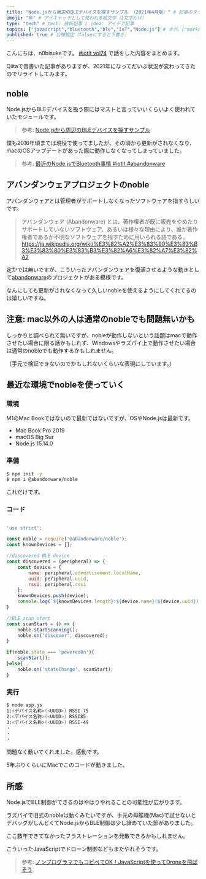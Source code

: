 ```yaml
---
title: "Node.jsから周辺のBLEデバイスを探すサンプル （2021年4月版）" # 記事のタイトル
emoji: "㊗️" # アイキャッチとして使われる絵文字（1文字だけ）
type: "tech" # tech: 技術記事 / idea: アイデア記事
topics: ["javascript","bluetooth","ble","IoT","Node.js"] # タグ。["markdown", "rust", "aws"]のように指定する
published: true # 公開設定（falseにすると下書き）
---
```


こんにちは、n0bisukeです。 [#iotlt vol74](https://iotlt.connpass.com/event/207823/) で話をした内容をまとめます。

Qiitaで昔書いた記事がありますが、2021年になってだいぶ状況が変わってきたのでリライトしてみます。

## noble

Node.jsからBLEデバイスを扱う際にはマストと言っていいくらいよく使われていたモジュールです。


> 参考: [Node.jsから周辺のBLEデバイスを探すサンプル](https://qiita.com/n0bisuke/items/00503d2b18fc4f413c4e)

僕も2016年頃までは現役で使ってましたが、その頃から更新がされなくなり、macのOSアップデートがあった際に動作しなくなってしまっていました。

> 参考: [最近のNode.jsでBluetooth事情 #iotlt #abandonware](https://speakerdeck.com/n0bisuke2/zui-jin-falsenode-dot-jsdebluetoothshi-qing-number-iotlt-number-abandonware)

## アバンダンウェアプロジェクトのnoble

アバンダンウェアとは管理者がサポートしなくなったソフトウェアを指すらしいです。

> アバンダンウェア (Abandonware) とは、著作権者が既に販売をやめたりサポートしていないソフトウェア、あるいは様々な理由により、誰が著作権者であるか不明なソフトウェアを指すために用いられる語である。
> https://ja.wikipedia.org/wiki/%E3%82%A2%E3%83%90%E3%83%B3%E3%83%80%E3%83%B3%E3%82%A6%E3%82%A7%E3%82%A2

定かでは無いですが、こういったアバンダンウェアを復活させるような動きとして[abandonware](https://github.com/abandonware/)のプロジェクトがある模様です。

なんにしても更新がされなくなって久しいnobleを使えるようにしてくれてるのは嬉しいですね。

## 注意: mac以外の人は通常のnobleでも問題無いかも

しっかりと調べられて無いですが、nobleが動作しないという話題はmacで動作させたい場合に限る話かもしれず、Windowsやラズパイ上で動作させたい場合は通常のnobleでも動作するかもしれません。

（手元で検証できないのでかもしれないくらいな表現にしています。）

## 最近な環境でnobleを使っていく

### 環境

M1のMac Bookではないので最新ではないですが、OSやNode.jsは最新です。

* Mac Book Pro 2019
* macOS Big Sur
* Node.js 15.14.0

### 準備

```bash
$ npm init -y
$ npm i @abandonware/noble
```

これだけです。

### コード

```javascript

'use strict';

const noble = require('@abandonware/noble');
const knownDevices = [];

//discovered BLE device
const discovered = (peripheral) => {
    const device = {
        name: peripheral.advertisement.localName,
        uuid: peripheral.uuid,
        rssi: peripheral.rssi
    };
    knownDevices.push(device);
    console.log(`${knownDevices.length}:${device.name}(${device.uuid}) RSSI${device.rssi}`);
}

//BLE scan start
const scanStart = () => {
    noble.startScanning();
    noble.on('discover', discovered);
}

if(noble.state === 'poweredOn'){
    scanStart();
}else{
    noble.on('stateChange', scanStart);
}
```

### 実行

```bash
$ node app.js
1:<デバイス名称>(<UUID>) RSSI-75
2:<デバイス名称>(<UUID>) RSSI85
3:<デバイス名称>(<UUID>) RSSI-49
・
・
・
```

問題なく動いてくれました。感動です。

5年ぶりくらいにMacでこのコードが動きました。

## 所感

Node.jsでBLE制御ができるのはやはりやれることの可能性が広がります。

ラズパイで旧式のnobleは動くみたいですが、手元の母艦機(Mac)で試せないとデバッグがしんどくてNode.jsからBLE制御は少し諦めていた節がありました。

ここ数年できてなかったフラストレーションを発散できるかもしれません。

こういったJavaScriptでドローン制御などもまたやれそうです。 

> 参考: [ノンプログラマでもコピペでOK！JavaScriptを使ってDroneを飛ばそう](https://liginc.co.jp/187633)
